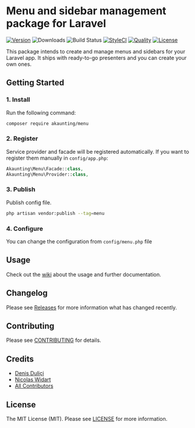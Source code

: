 # Menu and sidebar management package for Laravel

[![Version](https://poser.pugx.org/akaunting/menu/v/stable.svg)](https://github.com/akaunting/menu/releases)
![Downloads](https://poser.pugx.org/akaunting/menu/d/total.svg)
![Build Status](https://travis-ci.com/akaunting/menu.svg)
[![StyleCI](https://styleci.io/repos/180763610/shield?style=flat&branch=master)](https://styleci.io/repos/180763610)
[![Quality](https://scrutinizer-ci.com/g/akaunting/menu/badges/quality-score.png?b=master)](https://scrutinizer-ci.com/g/akaunting/menu)
[![License](https://poser.pugx.org/akaunting/menu/license.svg)](LICENSE.md)

This package intends to create and manage menus and sidebars for your Laravel app. It ships with ready-to-go presenters and you can create your own ones.

## Getting Started

### 1. Install

Run the following command:

```bash
composer require akaunting/menu
```

### 2. Register

Service provider and facade will be registered automatically. If you want to register them manually in `config/app.php`:

```php
Akaunting\Menu\Facade::class,
Akaunting\Menu\Provider::class,
```

### 3. Publish

Publish config file.

```bash
php artisan vendor:publish --tag=menu
```

### 4. Configure

You can change the configuration from `config/menu.php` file

## Usage

Check out the [wiki](../wiki) about the usage and further documentation.

## Changelog

Please see [Releases](../../releases) for more information what has changed recently.

## Contributing

Please see [CONTRIBUTING](CONTRIBUTING.md) for details.

## Credits

- [Denis Duliçi](https://github.com/denisdulici)
- [Nicolas Widart](https://github.com/nwidart)
- [All Contributors](../../contributors)

## License

The MIT License (MIT). Please see [LICENSE](LICENSE.md) for more information.
